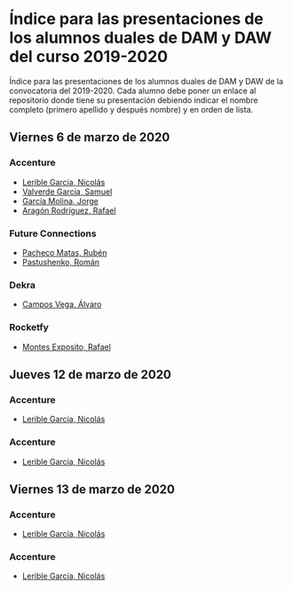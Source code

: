 # Índice para las presentaciones de los alumnos duales de DAM y DAW del curso 2019-2020

Índice para las presentaciones de los alumnos duales de DAM y DAW de la convocatoria del 2019-2020. Cada alumno debe poner un enlace al repositorio donde tiene su presentación debiendo indicar el nombre completo (primero apellido y después nombre) y en orden de lista.

## Viernes 6 de marzo de 2020

### Accenture

* [Lerible García, Nicolás](https://docs.google.com/presentation/d/13vw3yMGyHtDVNEeRjllpvC0V_05PAu2knl8ksP2IZS0/edit?usp=sharing)
* [Valverde García, Samuel](https://docs.google.com/presentation/d/1diYmqaEinRm0YIbFPjg0YmNCh1G1A6zGPtV_C9-Z0w0/edit?usp=sharing) 
* [García Molina, Jorge](https://docs.google.com/presentation/d/1YZ7gyjaZEREL1m-UD4HcRxH7VDcRXuPcz16XySQK0YE/edit?usp=sharing) 
* [Aragón Rodríguez, Rafael](https://docs.google.com/presentation/d/1YZ7gyjaZEREL1m-UD4HcRxH7VDcRXuPcz16XySQK0YE/edit?usp=sharing) 

### Future Connections

* [Pacheco Matas, Rubén](https://docs.google.com/presentation/d/11Tu4RpQfV2ZC-zG9MB_OUB9xhoX3R0smOWrcjUhtIF8/edit?usp=sharing) 
* [Pastushenko, Román](https://docs.google.com/presentation/d/11Tu4RpQfV2ZC-zG9MB_OUB9xhoX3R0smOWrcjUhtIF8/edit?usp=sharing) 


### Dekra

* [Campos Vega, Álvaro](https://github.com/AlvaroCamposVega/presentacion-dual1920)

### Rocketfy

* [Montes Exposito, Rafael](https://github.com/rafaelmontes8/presentacion-dual)

## Jueves 12 de marzo de 2020

### Accenture

* [Lerible García, Nicolás]()

### Accenture

* [Lerible García, Nicolás]()


## Viernes 13 de marzo de 2020

### Accenture

* [Lerible García, Nicolás]()

### Accenture

* [Lerible García, Nicolás]()


